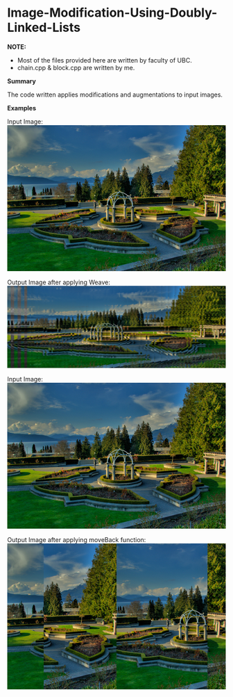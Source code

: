 # Image-Modification-Using-Doubly-Linked-Lists

**NOTE:**
- Most of the files provided here are written by faculty of UBC.
- chain.cpp & block.cpp are written by me.

**Summary**

The code written applies modifications and augmentations to input images.

**Examples**

Input Image:
![alt text](https://github.com/AJS1NGH/Image-Modification-Using-Doubly-Linked-Lists/blob/master/images/rosegarden.png)

Output Image after applying Weave:
![alt text](https://github.com/AJS1NGH/Image-Modification-Using-Doubly-Linked-Lists/blob/master/images/out-weaveRenderBack.png)



Input Image:
![alt text](https://github.com/AJS1NGH/Image-Modification-Using-Doubly-Linked-Lists/blob/master/images/rosegarden.png)

Output Image after applying moveBack function:
![alt text](https://github.com/AJS1NGH/Image-Modification-Using-Doubly-Linked-Lists/blob/master/images/out-moveBack.png)

